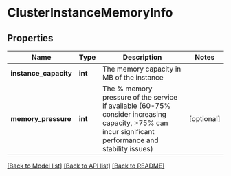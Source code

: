 # ClusterInstanceMemoryInfo

## Properties
Name | Type | Description | Notes
------------ | ------------- | ------------- | -------------
**instance_capacity** | **int** | The memory capacity in MB of the instance | 
**memory_pressure** | **int** | The % memory pressure of the service if available (60-75% consider increasing capacity, &gt;75% can incur significant performance and stability issues) | [optional] 

[[Back to Model list]](../README.md#documentation-for-models) [[Back to API list]](../README.md#documentation-for-api-endpoints) [[Back to README]](../README.md)


